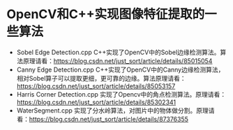 ﻿# OpenCV和C++实现图像特征提取的一些算法

- Sobel Edge Detection.cpp C++实现了OpenCV中的Sobel边缘检测算法。算法原理请看：https://blog.csdn.net/just_sort/article/details/85015054
- Canny Edge Detection.cpp C++实现了OpenCV中的Canny边缘检测算法，相对Sobel算子可以提取更细，更可靠的边缘。算法原理请看：https://blog.csdn.net/just_sort/article/details/85053157
- Harris Corner Detection.cpp 实现了Opencv中的角点检测算法。原理请看：https://blog.csdn.net/just_sort/article/details/85302341
- WaterSegment.cpp 实现了分水岭算法，对图片中的物体做分割。原理请看：https://blog.csdn.net/just_sort/article/details/87376355